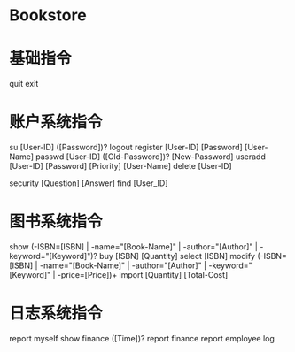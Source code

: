# Bookstore
# 基础指令
quit
exit

# 账户系统指令
su [User-ID] ([Password])?
logout
register [User-ID] [Password] [User-Name]
passwd [User-ID] ([Old-Password])? [New-Password]
useradd [User-ID] [Password] [Priority] [User-Name]
delete [User-ID]

security [Question] [Answer]
find [User_ID]

# 图书系统指令
show (-ISBN=[ISBN] | -name="[Book-Name]" | -author="[Author]" | -keyword="[Keyword]")?
buy [ISBN] [Quantity]
select [ISBN]
modify (-ISBN=[ISBN] | -name="[Book-Name]" | -author="[Author]" | -keyword="[Keyword]" | -price=[Price])+
import [Quantity] [Total-Cost]

# 日志系统指令
report myself
show finance ([Time])?
report finance
report employee
log
